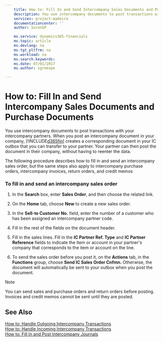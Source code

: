 ```yaml
---
    title: How to: Fill In and Send Intercompany Sales Documents and Purchase Documents | Microsoft Docs
    description: You use intercompany documents to post transactions with your intercompany partners. When you post an intercompany document in your company, [!INCLUDE[d365fin](../../includes/d365fin_md.md)] creates a corresponding document in your IC outbox that you can transfer to your partner. Your partner can then post the document in their company, without having to reenter the data.
    services: project-madeira
    documentationcenter: ''
    author: SorenGP

    ms.service: dynamics365-financials
    ms.topic: article
    ms.devlang: na
    ms.tgt_pltfrm: na
    ms.workload: na
    ms.search.keywords:
    ms.date: 07/01/2017
    ms.author: sgroespe

---
```

# How to: Fill In and Send Intercompany Sales Documents and Purchase Documents
You use intercompany documents to post transactions with your intercompany partners. When you post an intercompany document in your company, [!INCLUDE[d365fin](../../includes/d365fin_md.md)] creates a corresponding document in your IC outbox that you can transfer to your partner. Your partner can then post the document in their company, without having to reenter the data.  
  
 The following procedure describes how to fill in and send an intercompany sales order, but the same steps also apply to intercompany purchase orders, intercompany invoices, return orders, and credit memos  
  
### To fill in and send an intercompany sales order  
  
1.  In the **Search** box, enter **Sales Order**, and then choose the related link.  
  
2.  On the **Home** tab, choose **New** to create a new sales order.  
  
3.  In the **Sell-to Customer No.** field, enter the number of a customer who has been assigned an intercompany partner code.  
  
4.  Fill in the rest of the fields on the document header.  
  
5.  Fill in the sales lines. Fill in the **IC Partner Ref. Type** and **IC Partner Reference** fields to indicate the item or account in your partner's company that corresponds to the item or account on the line.  
  
6.  To send the sales order before you post it, on the **Actions** tab, in the **Functions** group, choose **Send IC Sales Order Cnfmn.** Otherwise, the document will automatically be sent to your outbox when you post the document.  
  
> [!NOTE]  
>  You can send sales and purchase orders and return orders before posting. Invoices and credit memos cannot be sent until they are posted.  
  
## See Also  
 [How to: Handle Outgoing Intercompany Transactions](../how-to-handle-outgoing-intercompany-transactions.md)   
 [How to: Handle Incoming Intercompany Transactions](../how-to-handle-incoming-intercompany-transactions.md)   
 [How to: Fill In and Post Intercompany Journals](../how-to-fill-in-and-post-intercompany-journals.md)